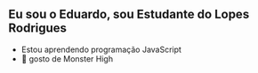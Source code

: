 ## Eu sou o Eduardo, sou Estudante do Lopes Rodrigues
- Estou aprendendo programação JavaScript
- 🙂 gosto de Monster High
